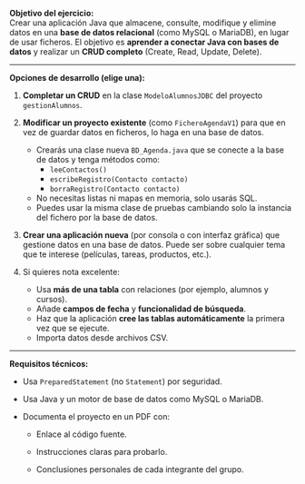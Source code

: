 **Objetivo del ejercicio:**  
Crear una aplicación Java que almacene, consulte, modifique y elimine datos en una **base de datos relacional** (como MySQL o MariaDB), en lugar de usar ficheros. El objetivo es **aprender a conectar Java con bases de datos** y realizar un **CRUD completo** (Create, Read, Update, Delete).

---

**Opciones de desarrollo (elige una):**

1. **Completar un CRUD** en la clase `ModeloAlumnosJDBC` del proyecto `gestionAlumnos`.

2. **Modificar un proyecto existente** (como `FicheroAgendaV1`) para que en vez de guardar datos en ficheros, lo haga en una base de datos.
    - Crearás una clase nueva `BD_Agenda.java` que se conecte a la base de datos y tenga métodos como:
        - `leeContactos()`
        - `escribeRegistro(Contacto contacto)`
        - `borraRegistro(Contacto contacto)`
    - No necesitas listas ni mapas en memoria, solo usarás SQL.
    - Puedes usar la misma clase de pruebas cambiando solo la instancia del fichero por la base de datos.

3. **Crear una aplicación nueva** (por consola o con interfaz gráfica) que gestione datos en una base de datos. Puede ser sobre cualquier tema que te interese (películas, tareas, productos, etc.).

4. Si quieres nota excelente:
    - Usa **más de una tabla** con relaciones (por ejemplo, alumnos y cursos).
    - Añade **campos de fecha** y **funcionalidad de búsqueda**.
    - Haz que la aplicación **cree las tablas automáticamente** la primera vez que se ejecute.
    - Importa datos desde archivos CSV.
---

**Requisitos técnicos:**

- Usa `PreparedStatement` (no `Statement`) por seguridad.
    
- Usa Java y un motor de base de datos como MySQL o MariaDB.
    
- Documenta el proyecto en un PDF con:
    
    - Enlace al código fuente.
        
    - Instrucciones claras para probarlo.
        
    - Conclusiones personales de cada integrante del grupo.
